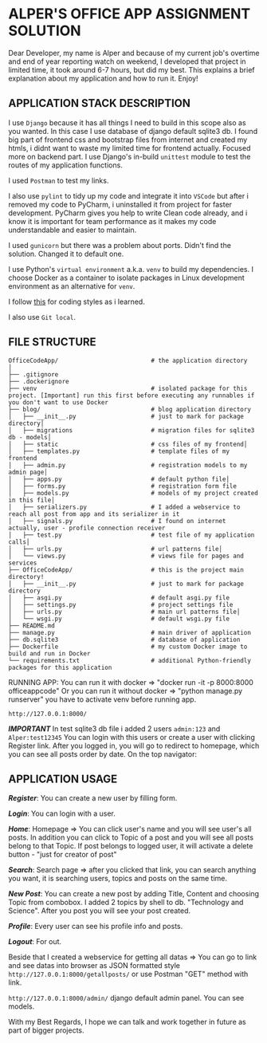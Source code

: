 # ALPER'S OFFICE APP ASSIGNMENT SOLUTION
Dear Developer, my name is Alper and because of my current job's overtime and end of year reporting watch on weekend, I developed that project in limited time, it took around 6-7 hours, but did my best. This explains a brief explanation about my application and how to run it. Enjoy!

## APPLICATION STACK DESCRIPTION
I use `Django` because it has all things I need to build in this scope also as you wanted. In this case I use database of django default sqlite3 db.
I found big part of frontend css and bootstrap files from internet and created my htmls, i didnt want to waste my limited time for frontend actually. Focused more on backend part.
I use Django's in-build `unittest` module to test the routes of my application functions.

I used `Postman` to test my links.

I also use `pylint` to tidy up my code and integrate it into `VSCode` but after i removed my code to PyCharm, i uninstalled it from project for faster development. 
PyCharm gives you help to write Clean code already, and i know it is important for team performance as it makes my code understandable and easier to maintain.

I used `gunicorn` but there was a problem about ports. Didn't find the solution. Changed it to default one.

I use Python's `virtual environment` a.k.a. `venv` to build my dependencies. I choose Docker as a container to isolate packages in Linux development environment as an alternative for `venv`.

I follow [this](https://www.python.org/dev/peps/pep-0008/) for coding styles as i learned.

I also use `Git local`.

## FILE STRUCTURE
```
OfficeCodeApp/         					# the application directory
│
├── .gitignore                  		
├── .dockerignore
├── venv                        		# isolated package for this project. [Important] run this first before executing any runnables if you don't want to use Docker
├── blog/                     		 	# blog application directory
│   ├── __init__.py             		# just to mark for package directory│  
│   ├── migrations            			# migration files for sqlite3 db - models│   
│   ├── static             				# css files of my frontend│   
│   ├── templates.py             		# template files of my frontend   
│   ├── admin.py             			# registration models to my admin page│   
│   ├── apps.py             			# default python file│    
│   ├── forms.py             			# registration form file   
│   ├── models.py             			# models of my project created in this file│  
│   ├── serializers.py             		# I added a webservice to reach all post from app and its serializer in it   
│   ├── signals.py             			# I found on internet actually, user - profile connection receiver  
│   ├── test.py             			# test file of my application calls│    
│   ├── urls.py             			# url patterns file│   
│   └── views.py          				# views file for pages and services
├── OfficeCodeApp/                     	# this is the project main directory!
│   ├── __init__.py             		# just to mark for package directory
│   ├── asgi.py             			# default asgi.py file   
│   ├── settings.py             		# project settings file   
│   ├── urls.py             			# main url patterns file│   
│   └── wsgi.py               			# default wsgi.py file 
├── README.md                   
├── manage.py                     		# main driver of application
├── db.sqlite3                     		# database of application
├── Dockerfile                  		# my custom Docker image to build and run in Docker
└── requirements.txt            		# additional Python-friendly packages for this application

```

RUNNING APP:
You can run it with docker => "docker run -it -p 8000:8000 officeappcode"
Or you can run it without docker => "python manage.py runserver"
you have to activate venv before running app.

`http://127.0.0.1:8000/`


***IMPORTANT*** 
In test sqlite3 db file i added 2 users ```admin:123``` and ```Alper:test12345``` You can login with this users or create a user with clicking Register link.
After you logged in, you will go to redirect to homepage, which you can see all posts order by date. On the top navigator:

## APPLICATION USAGE


***Register***: You can create a new user by filling form.

***Login***: You can login with a user.

***Home***: Homepage => You can click user's name and you will see user's all posts. In addition you can click to Topic of a post and you will see all posts belong to that Topic. If post belongs to logged user, it will activate a delete button - "just for creator of post"

***Search***: Search page => after you clicked that link, you can search anything you want, it is searching users, topics and posts on the same time. 

***New Post***: You can create a new post by adding Title, Content and choosing Topic from combobox. I added 2 topics by shell to db. "Technology and Science". After you post you will see your post created.

***Profile***: Every user can see his profile info and posts. 

***Logout***: For out.

Beside that I created a webservice for getting all datas => You can go to link and see datas into browser as JSON formatted style ```http://127.0.0.1:8000/getallposts/``` or use Postman "GET" method with link.

```http://127.0.0.1:8000/admin/``` django default admin panel. You can see models.


With my Best Regards, I hope we can talk and work together in future as part of bigger projects. 
